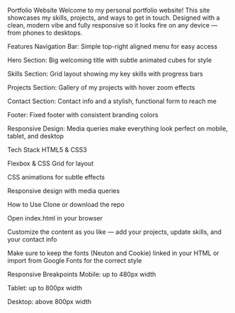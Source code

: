 Portfolio Website
Welcome to my personal portfolio website! This site showcases my skills, projects, and ways to get in touch. Designed with a clean, modern vibe and fully responsive so it looks fire on any device — from phones to desktops.

Features
Navigation Bar: Simple top-right aligned menu for easy access

Hero Section: Big welcoming title with subtle animated cubes for style

Skills Section: Grid layout showing my key skills with progress bars

Projects Section: Gallery of my projects with hover zoom effects

Contact Section: Contact info and a stylish, functional form to reach me

Footer: Fixed footer with consistent branding colors

Responsive Design: Media queries make everything look perfect on mobile, tablet, and desktop

Tech Stack
HTML5 & CSS3

Flexbox & CSS Grid for layout

CSS animations for subtle effects

Responsive design with media queries

How to Use
Clone or download the repo

Open index.html in your browser

Customize the content as you like — add your projects, update skills, and your contact info

Make sure to keep the fonts (Neuton and Cookie) linked in your HTML or import from Google Fonts for the correct style

Responsive Breakpoints
Mobile: up to 480px width

Tablet: up to 800px width

Desktop: above 800px width
